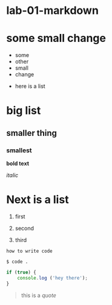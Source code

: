 # lab-01-markdown
# some small change

- some
- other
- small 
- change


* here is a list

 # big list
 ## smaller thing
 ### smallest

 **bold text**
 
 *italic*

# Next is a list

1. first

1. second

1. third

`how to write code`


`$ code .`

```js
if (true) {
    console.log ('hey there');
}
```

> this is a *quote*

